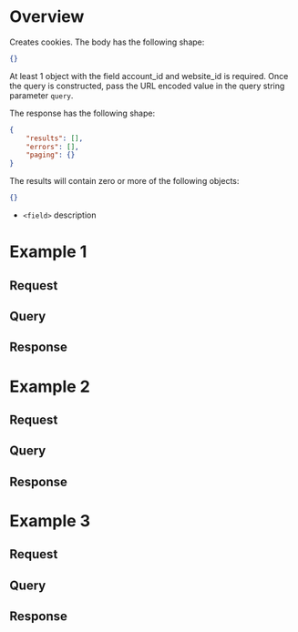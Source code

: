 # Overview

Creates cookies. The body has the following shape:

```json
{}
```

At least 1 object with the field account_id and website_id is required. Once the query is constructed, pass the URL encoded value in the query string parameter `query`.

The response has the following shape:

```json
{
	"results": [],
	"errors": [],
	"paging": {}
}
```

The results will contain zero or more of the following objects:

```json
{}
```

- `<field>` description

# Example 1

## Request

## Query

## Response

# Example 2

## Request

## Query

## Response

# Example 3

## Request

## Query

## Response
